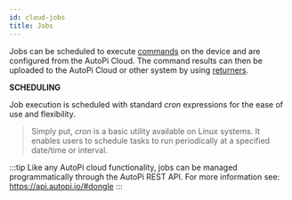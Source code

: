 ```yaml
---
id: cloud-jobs
title: Jobs
---
```


Jobs can be scheduled to execute [commands](../../core/commands/core-cmd-commands) on the device and are configured from the AutoPi Cloud. The command results can then be uploaded to the AutoPi Cloud or other system by using [returners](../../core/returners/core-returners).

**SCHEDULING**

Job execution is scheduled with standard _cron_ expressions for the ease of use and flexibility.

> Simply put, _cron_ is a basic utility available on Linux systems. It enables users to schedule tasks to run periodically at a specified date/time or interval.

:::tip
Like any AutoPi cloud functionality, jobs can be managed programmatically through the AutoPi REST API. For more information see: https://api.autopi.io/#dongle
:::
